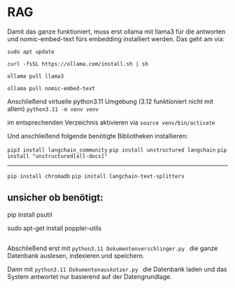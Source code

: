 # RAG
Damit das ganze funktioniert, muss erst ollama mit llama3 für die antworten und nomic-embed-text fürs embedding installiert werden. Das geht am via:

```sudo apt update```

```curl -fsSL https://ollama.com/install.sh | sh```

```ollama pull llama3```

```ollama pull nomic-embed-text```


Anschließend virtuelle python3.11 Umgebung (3.12 funktioniert nicht mit allem)
```python3.11 -m venv venv```

im entsprechenden Verzeichnis aktivieren via
```source venv/bin/activate```

Und anschließend folgende benötigte Bibliotheken installieren:

```pip3 install langchain_community```
```pip install unstructured langchain```
```pip install "unstructured[all-docs]"```


--- 
```pip install chromadb```
```pip install langchain-text-splitters```


## unsicher ob benötigt:
pip install psutil

sudo apt-get install poppler-utils
##


Abschließend erst mit 
```python3.11 Dokumentenverschlinger.py ```
die ganze Datenbank auslesen, indexieren und speichern. 

Dann mit
```python3.11 Dokumentenauskotzer.py ```
die Datenbank laden und das System antwortet nur basierend auf der Datengrundlage.
